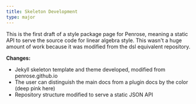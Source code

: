 ```yaml
---
title: Skeleton Development
type: major
---
```


This is the first draft of a style package page for Penrose, meaning a static
API to serve the source code for linear algebra style. This wasn't a huge amount
of work because it was modified from the dsl equivalent repository.

**Changes:**

* Jekyll skeleton template and theme developed, modified from penrose.github.io
* The user can distinguish the main docs from a plugin docs by the color (deep pink here)
* Repository structure modified to serve a static JSON API
